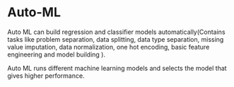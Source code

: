 # Auto-ML

Auto ML can build regression and classifier models automatically(Contains tasks like problem separation, data splitting, data type separation, missing value imputation, data normalization, one hot encoding, basic feature engineering and model building ).

Auto ML runs different machine learning models and selects the model that gives higher performance.

